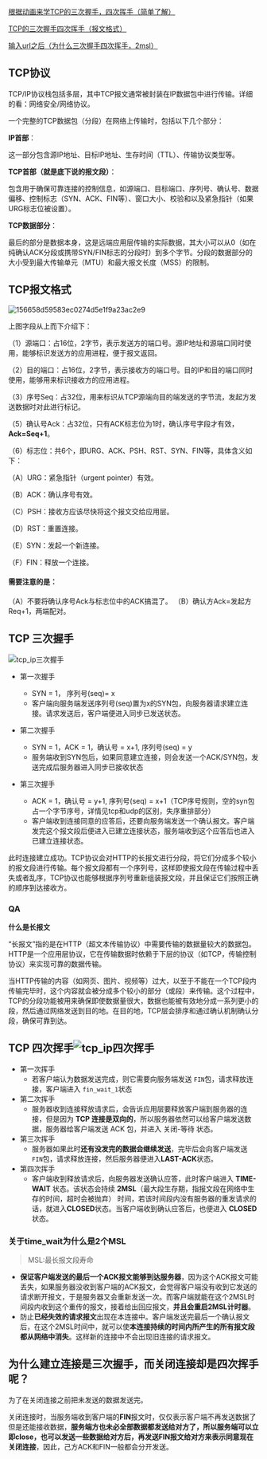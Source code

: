 [根据动画来学TCP的三次握手，四次挥手（简单了解）](https://juejin.im/post/5b29d2c4e51d4558b80b1d8c#heading-0)

[TCP的三次握手四次挥手（报文格式）](https://juejin.im/post/5a0444d45188255ea95b66bc)

[输入url之后（为什么三次握手四次挥手，2msl）](https://juejin.im/post/5cc573c85188252e741ccbb6)

## TCP协议

TCP/IP协议栈包括多层，其中TCP报文通常被封装在IP数据包中进行传输。详细的看：网络安全/网络协议。

一个完整的TCP数据包（分段）在网络上传输时，包括以下几个部分：

**IP首部**：

这一部分包含源IP地址、目标IP地址、生存时间（TTL）、传输协议类型等。

**TCP首部（就是底下说的报文段）**：

包含用于确保可靠连接的控制信息，如源端口、目标端口、序列号、确认号、数据偏移、控制标志（SYN、ACK、FIN等）、窗口大小、校验和以及紧急指针（如果URG标志位被设置）。

**TCP数据部分**：

最后的部分是数据本身，这是远端应用层传输的实际数据，其大小可以从0（如在纯确认ACK分段或携带SYN/FIN标志的分段时）到多个字节。分段的数据部分的大小受到最大传输单元（MTU）和最大报文长度（MSS）的限制。

## TCP报文格式

![156658d59583ec0274d5e1f9a23ac2e9](images/5C293AF2AE6E0734F59F0EA1EA30A0D8.jpg)

上图字段从上而下介绍下：

（1）源端口：占16位，2字节，表示发送方的端口号。源IP地址和源端口同时使用，能够标识发送方的应用进程，便于报文返回。

（2）目的端口：占16位，2字节，表示接收方的端口号。目的IP和目的端口同时使用，能够用来标识接收方的应用进程。

（3）序号Seq：占32位，用来标识从TCP源端向目的端发送的字节流，发起方发送数据时对此进行标记。

（5）确认号Ack：占32位，只有ACK标志位为1时，确认序号字段才有效，**Ack=Seq+1**。

（6）标志位：共6个，即URG、ACK、PSH、RST、SYN、FIN等，具体含义如下：

（A）URG：紧急指针（urgent pointer）有效。

（B）ACK：确认序号有效。

（C）PSH：接收方应该尽快将这个报文交给应用层。

（D）RST：重置连接。

（E）SYN：发起一个新连接。

（F）FIN：释放一个连接。

#### 需要注意的是：

（A）不要将确认序号Ack与标志位中的ACK搞混了。
（B）确认方Ack=发起方Req+1，两端配对。

## TCP 三次握手

![tcp_ip三次握手](images/tcp_ip三次握手.png)

- 第一次握手

  - SYN = 1， 序列号(seq)= x
  - 客户端向服务端发送序列号(seq)置为x的SYN包，向服务器请求建立连接。请求发送后，客户端便进入同步已发送状态。
- 第二次握手

  - SYN = 1，ACK = 1，确认号 = x+1, 序列号(seq) = y
  - 服务端收到SYN包后，如果同意建立连接，则会发送一个ACK/SYN包，发送完成后服务器进入同步已接收状态
- 第三次握手

  - ACK = 1，确认号 = y+1, 序列号(seq) = x+1（TCP序号规则，空的syn包占一个字节序号，详情见tcp和udp的区别，失序重排部分）
  - 客户端收到连接同意的应答后，还要向服务端发送一个确认报文。客户端发完这个报文段后便进入已建立连接状态，服务端收到这个应答后也进入已建立连接状态。

此时连接建立成功。TCP协议会对HTTP的长报文进行分段，将它们分成多个较小的报文段进行传输。每个报文段都有一个序列号，这样即使报文段在传输过程中丢失或者乱序，TCP协议也能够根据序列号重新组装报文段，并且保证它们按照正确的顺序到达接收方。

### QA

**什么是长报文**

“长报文”指的是在HTTP（超文本传输协议）中需要传输的数据量较大的数据包。HTTP是一个应用层协议，它在传输数据时依赖于下层的协议（如TCP，传输控制协议）来实现可靠的数据传输。

当HTTP传输的内容（如网页、图片、视频等）过大，以至于不能在一个TCP段内传输完毕时，这个内容就会被分成多个较小的部分（或段）来传输。这个过程中，TCP的分段功能被用来确保即使数据量很大，数据也能被有效地分成一系列更小的段，然后通过网络发送到目的地。在目的地，TCP层会排序和通过确认机制确认分段，确保可靠到达。

## TCP 四次挥手![tcp_ip四次挥手](images/tcp_ip四次挥手.png)

- 第一次挥手
  - 若客户端认为数据发送完成，则它需要向服务端发送 `FIN`包，请求释放连接，客户端进入 `fin_wait_1`状态
- 第二次挥手
  - 服务器收到连接释放请求后，会告诉应用层要释放客户端到服务器的连接，但是因为 **TCP 连接是双向的**，所以服务器依然可以给客户端发送数据，服务器给客户端发送 ACK 包，并进入 关闭-等待 状态。
- 第三次挥手
  - 服务器如果此时**还有没发完的数据会继续发送**，完毕后会向客户端发送 `FIN`包，请求释放连接，然后服务器便进入**LAST-ACK**状态。
- 第四次挥手
  - 客户端收到释放请求后，向服务器发送确认应答，此时客户端进入 **TIME-WAIT** 状态。该状态会持续 **2MSL**（最大段生存期，指报文段在网络中生存的时间，超时会被抛弃） 时间，若该时间段内没有服务器的重发请求的话，就进入**CLOSED**状态。当客户端收到确认应答后，也便进入 **CLOSED** 状态。

### 关于time_wait为什么是2个MSL

> MSL:最长报文段寿命

- **保证客户端发送的最后一个ACK报文能够到达服务器**，因为这个ACK报文可能丢失，如果服务器没收到客户端的ACK报文，会觉得客户端没有收到它发送的请求断开报文，于是服务器又会重新发送一次。而客户端就能在这个2MSL时间段内收到这个重传的报文，接着给出回应报文，**并且会重启2MSL计时器**。
- 防止**已经失效的请求报文**出现在本连接中。客户端发送完最后一个确认报文后，在这个2MSL时间中，就可以使**本连接持续的时间内所产生的所有报文段都从网络中消失**。这样新的连接中不会出现旧连接的请求报文。

## 为什么建立连接是三次握手，而关闭连接却是四次挥手呢？

为了在关闭连接之前把未发送的数据发送完。

关闭连接时，当服务端收到客户端的**FIN**报文时，仅仅表示客户端不再发送数据了但是还能接收数据，**服务端方也未必全部数据都发送给对方了，所以服务端可以立即close，也可以发送一些数据给对方后，再发送FIN报文给对方来表示同意现在关闭连接**，因此，己方ACK和FIN一般都会分开发送。
